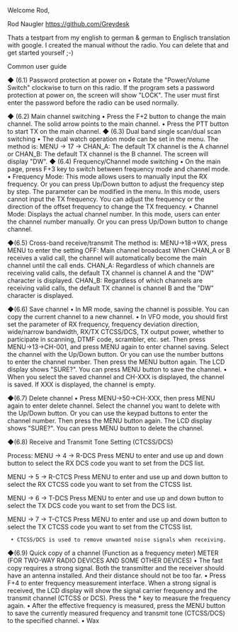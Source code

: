 Welcome Rod,

Rod Naugler
https://github.com/Greydesk

Thats a testpart from my english to german & german to Englisch translation with google.
I created the manual without the radio. You can delete that and get started yourself ;-)

Common user guide

◆ (6.1) Password protection at power on
     • Rotate the "Power/Volume Switch" clockwise to turn on this radio. If the program sets a password protection at power on, the screen will show "LOCK". The user must first enter the password before the radio can be used normally.

◆ (6.2) Main channel switching
     • Press the F+2 button to change the main channel. The solid arrow points to the main channel.
     • Press the PTT button to start TX on the main channel.
◆ (6.3) Dual band single scan/dual scan switching
     • The dual watch operation mode can be set in the menu. The method is: MENU → 17 → CHAN_A: The default TX channel is the A channel or CHAN_B: The default TX channel is the B channel. The screen will display "DW".
◆ (6.4) Frequency/Channel mode switching
     • On the main page, press F+3 key to switch between frequency mode and channel mode.
     • Frequency Mode: This mode allows users to manually input the RX frequency. Or you can press Up/Down button to adjust the frequency step by step. The parameter can be modified in the menu. In this mode, users cannot input the TX frequency. You can adjust the frequency or the direction of the offset frequency to change the TX frequency.
     • Channel Mode: Displays the actual channel number. In this mode, users can enter the channel number manually. Or you can press Up/Down button to change channel.

◆(6.5) Cross-band receive/transmit
The method is: MENU→18→WX, press MENU to enter the setting
OFF: Main channel broadcast When CHAN_A or B receives a valid call, the channel will automatically become the main channel until the call ends.
CHAN_A: Regardless of which channels are receiving valid calls, the default TX channel is channel A and the "DW" character is displayed.
CHAN_B: Regardless of which channels are receiving valid calls, the default TX channel is channel B and the "DW" character is displayed.

◆(6.6) Save channel
     • In MR mode, saving the channel is possible. You can copy the current channel to a new channel.
     • In VFO mode, you should first set the parameter of RX frequency, frequency deviation direction, wide/narrow bandwidth, RX/TX CTCSS/DCS, TX output power, whether to participate in scanning, DTMF code, scrambler, etc. set. Then press MENU→13→CH-001, and press MENU again to enter channel saving. Select the channel with the Up/Down button. Or you can use the number buttons to enter the channel number. Then press the MENU button again. The LCD display shows "SURE?". You can press MENU button to save the channel.
     • When you select the saved channel and CH-XXX is displayed, the channel is saved. If XXX is displayed, the channel is empty.

◆(6.7) Delete channel
     • Press MENU→50→CH-XXX, then press MENU again to enter delete channel. Select the channel you want to delete with the Up/Down button. Or you can use the keypad buttons to enter the channel number. Then press the MENU button again. The LCD display shows "SURE?". You can press MENU button to delete the channel.

◆(6.8) Receive and Transmit Tone Setting (CTCSS/DCS)

Process:
MENU → 4 → R-DCS Press MENU to enter and use up and down button to select the RX DCS code you want to set from the DCS list.

MENU → 5 → R-CTCS Press MENU to enter and use up and down button to select the RX CTCSS code you want to set from the CTCSS list.

MENU → 6 → T-DCS Press MENU to enter and use up and down button to select the TX DCS code you want to set from the DCS list.

MENU → 7 → T-CTCS Press MENU to enter and use up and down button to select the TX CTCSS code you want to set from the CTCSS list.

     • CTCSS/DCS is used to remove unwanted noise signals when receiving.

◆(6.9) Quick copy of a channel (Function as a frequency meter)
METER (FOR TWO-WAY RADIO DEVICES AND SOME OTHER DEVICES)
     • The fast copy requires a strong signal. Both the transmitter and the receiver should have an antenna installed. And their distance should not be too far.
     • Press F+4 to enter frequency measurement interface. When a strong signal is received, the LCD display will show the signal carrier frequency and the transmit channel (CTCSS or DCS). Press the * key to measure the frequency again.
     • After the effective frequency is measured, press the MENU button to save the currently measured frequency and transmit tone (CTCSS/DCS) to the specified channel.
     • Wax